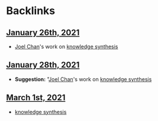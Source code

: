 
# Backlinks
## [January 26th, 2021](<January 26th, 2021.md>)
- [Joel Chan](<Joel Chan.md>)'s work on [knowledge synthesis](<knowledge synthesis.md>)

## [January 28th, 2021](<January 28th, 2021.md>)
- **Suggestion:** "[Joel Chan](<Joel Chan.md>)'s work on [knowledge synthesis](<knowledge synthesis.md>)

## [March 1st, 2021](<March 1st, 2021.md>)
- [knowledge synthesis](<knowledge synthesis.md>)

